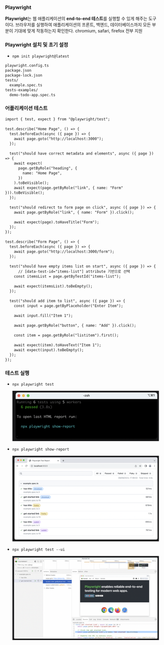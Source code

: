 ### **Playwright**

**Playwright**는 웹 애플리케이션의 **end-to-end 테스트**를 실행할 수 있게 해주는 도구이다. 브라우저를 실행하여 애플리케이션의 프론트, 백엔드, 데이터베이스까지 모든 부분이 기대에 맞게 작동하는지 확인한다. chromium, safari, firefox 전부 지원

### Playwright 설치 및 초기 설정

- `npm init playwright@latest`

```
playwright.config.ts
package.json
package-lock.json
tests/
  example.spec.ts
tests-examples/
  demo-todo-app.spec.ts
```

### 어플리케이션 테스트

```tsx
import { test, expect } from "@playwright/test";

test.describe("Home Page", () => {
  test.beforeEach(async ({ page }) => {
    await page.goto("http://localhost:3000");
  });

  test("should have correct metadata and elements", async ({ page }) => {
    await expect(
      page.getByRole("heading", {
        name: "Home Page",
      })
    ).toBeVisible();
    await expect(page.getByRole("link", { name: "Form" })).toBeVisible();
  });

  test("should redirect to form page on click", async ({ page }) => {
    await page.getByRole("link", { name: "Form" }).click();

    await expect(page).toHaveTitle("Form");
  });
});

test.describe("Form Page", () => {
  test.beforeEach(async ({ page }) => {
    await page.goto("http://localhost:3000/form");
  });
  
  test("should have empty items list on start", async ({ page }) => {
      // [data-test-id="items-list"] attribute 기반으로 선택
    const itemsList = page.getByTestId("items-list");

    await expect(itemsList).toBeEmpty();
  });

  test("should add item to list", async ({ page }) => {
    const input = page.getByPlaceholder("Enter Item");

    await input.fill("Item 1");

    await page.getByRole("button", { name: "Add" }).click();

    const item = page.getByRole("listitem").first();

    await expect(item).toHaveText("Item 1");
    await expect(input).toBeEmpty();
  });
});

```

### 테스트 실행

- `npx playwright test`
    
    ![image.png](./assets/1.png)

- `npx playwright show-report`
    
    ![image.png](./assets/2.png)
    
- `npx playwright test --ui`

    ![image.png](./assets/3.png)